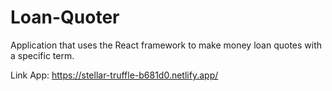 # Loan-Quoter
Application that uses the React framework to make money loan quotes with a specific term.

Link App: https://stellar-truffle-b681d0.netlify.app/
